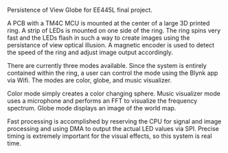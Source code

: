 Persistence of View Globe for EE445L final project.

A PCB with a TM4C MCU is mounted at the center of a large 3D printed ring. 
A strip of LEDs is mounted on one side of the ring. 
The ring spins very fast and the LEDs flash in such a way to create images using the persistance of view optical illusion.
A magnetic encoder is used to detect the speed of the ring and adjust image output accordingly. 

There are currently three modes available. Since the system is entirely contained within the ring, a user can control the mode using the Blynk app via Wifi.
The modes are color, globe, and music visualizer. 

Color mode simply creates a color changing sphere.
Music visualizer mode uses a microphone and performs an FFT to visualize the frequency spectrum.
Globe mode displays an image of the world map. 

Fast processing is accomplished by reserving the CPU for signal and image processing and using DMA to output the actual LED values via SPI. 
Precise timing is extremely important for the visual effects, so this system is real time. 
